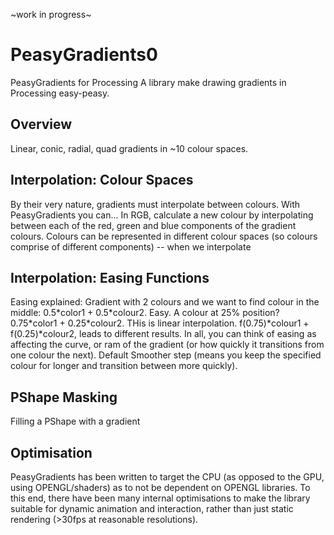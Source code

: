 \~work in progress\~

# PeasyGradients0

PeasyGradients for Processing
A library make drawing gradients in Processing easy-peasy.

## Overview
Linear, conic, radial, quad gradients in ~10 colour spaces.

## Interpolation: Colour Spaces
By their very nature, gradients must interpolate between colours. With PeasyGradients you can... In RGB, calculate a new colour by interpolating between each of the red, green and blue components of the gradient colours. Colours can be represented in different colour spaces (so colours comprise of different components) -- when we interpolate 

## Interpolation: Easing Functions
Easing explained: Gradient with 2 colours and we want to find colour in the middle: 0.5\*color1 + 0.5\*colour2. Easy. A colour at 25% position?  0.75\*color1 + 0.25\*colour2. THis is linear interpolation. f(0.75)\*colour1 + f(0.25)\*colour2, leads to different results. In all, you can think of easing as affecting the curve, or ram of the gradient (or how quickly it transitions from one colour the next). Default Smoother step (means you keep the specified colour for longer and transition between more quickly).

## PShape Masking
Filling a PShape with a gradient

## Optimisation
PeasyGradients has been written to target the CPU (as opposed to the GPU, using OPENGL/shaders) as to not be dependent on OPENGL libraries. To this end, there have been many internal optimisations to make the library suitable for dynamic animation and interaction, rather than just static rendering (>30fps at reasonable resolutions).

